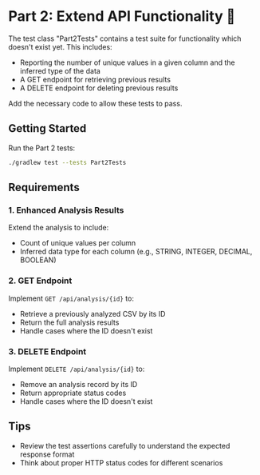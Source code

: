 # Part 2: Extend API Functionality 🚀

The test class "Part2Tests" contains a test suite for functionality which doesn't exist yet. This includes:
- Reporting the number of unique values in a given column and the inferred type of the data
- A GET endpoint for retrieving previous results
- A DELETE endpoint for deleting previous results

Add the necessary code to allow these tests to pass.

## Getting Started

Run the Part 2 tests:
```bash
./gradlew test --tests Part2Tests
```

## Requirements

### 1. Enhanced Analysis Results
Extend the analysis to include:
- Count of unique values per column
- Inferred data type for each column (e.g., STRING, INTEGER, DECIMAL, BOOLEAN)

### 2. GET Endpoint
Implement `GET /api/analysis/{id}` to:
- Retrieve a previously analyzed CSV by its ID
- Return the full analysis results
- Handle cases where the ID doesn't exist

### 3. DELETE Endpoint
Implement `DELETE /api/analysis/{id}` to:
- Remove an analysis record by its ID
- Return appropriate status codes
- Handle cases where the ID doesn't exist

## Tips

- Review the test assertions carefully to understand the expected response format
- Think about proper HTTP status codes for different scenarios
